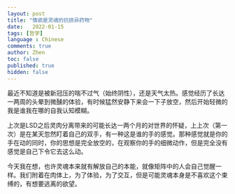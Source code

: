 ```yaml
---
layout: post
title: "情欲是灵魂的抗排异药物"
date:   2022-01-15
tags: [哲学]
language : Chinese
comments: true
author: Zhen
toc: false
published: true
hidden: false
---
```

最近不知道是被新冠压的喘不过气（始终阴性），还是天气太热。感觉经历了长达一两周的头晕到微醺的体验，有时候猛然安静下来会一下子放空，然后开始轻微的我是谁我在哪的自我认知模糊。

上次是LSD之后灵肉分离带来的可能长达一两个月的对世界的怀疑，上上次（第一次）是在某天忽然盯着自己的双手，有一种这是谁的手的感觉。那种感觉就是你的手在动的同时，你的思想是完全放空的，在观察你的手的细微动作，但是完全没有感觉是自己下令它去这么动。

今天我在想，也许灵魂本来就有解放自己的本能，就像矩阵中的人会自己觉醒一样。我们附着在肉体上，为了体验，为了交互，但是可能灵魂本身是不喜欢这个束缚的，有想要逃离的欲望。
<!--stackedit_data:
eyJoaXN0b3J5IjpbLTE3ODMxNDg0OTRdfQ==
-->